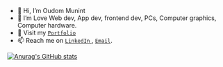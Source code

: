 - 👋 Hi, I’m Oudom Munint
- 💖 I’m Love Web dev, App dev, frontend dev, PCs, Computer graphics, Computer hardware.
- 👀 Visit my [`Portfolio`](https://oudommunint.netlify.app/)
- 📫 Reach me on <a href="https://www.linkedin.com/in/oudom-munint/"> `LinkedIn` </a>, <a href="mailto:oudommunint@gmail.com">`Email`</a>.

[![Anurag's GitHub stats](https://github-readme-stats.vercel.app/api?username=OudomMunint)](https://github.com/anuraghazra/github-readme-stats)
<!---
OudomMunint/OudomMunint is a ✨ special ✨ repository because its `README.md` (this file) appears on your GitHub profile.
You can click the Preview link to take a look at your changes.
--->
